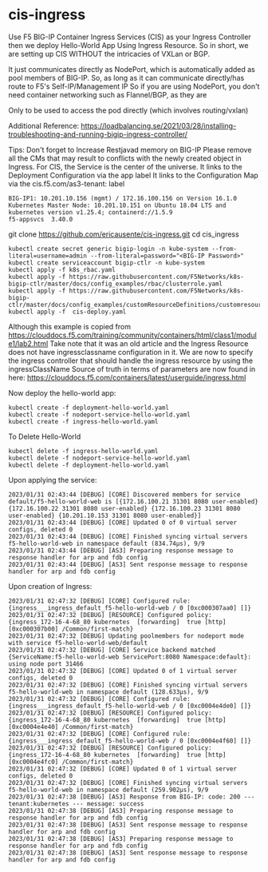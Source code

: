 # cis-ingress
Use F5 BIG-IP Container Ingress Services (CIS) as your Ingress Controller
then we deploy Hello-World App Using Ingress Resource. 
So in short, we are setting up CIS WITHOUT the intricacies of VXLan or BGP. 

It just communicates directly as NodePort, which is automatically added as pool members of BIG-IP. 
So, as long as it can communicate directly/has route to F5's Self-IP/Management IP 
So if you are using NodePort, you don't need container networking such as Flannel/BGP, as they are

Only to be used to access the pod directly (which involves routing/vxlan)

Additional Reference: 
https://loadbalancing.se/2021/03/28/installing-troubleshooting-and-running-bigip-ingress-controller/

Tips: 
Don't forget to Increase Restjavad memory on BIG-IP
Please remove all the CMs that may result to conflicts with the newly created object in Ingress. 
For CIS, the Service is the center of the universe.
    It links to the Deployment Configuration via the app label
    It links to the Configuration Map via the cis.f5.com/as3-tenant: <whatever> label
  
```
BIG-IP1: 10.201.10.156 (mgmt) / 172.16.100.156 on Version 16.1.0
Kubernetes Master Node: 10.201.10.151 on Ubuntu 18.04 LTS and kubernetes version v1.25.4; containerd://1.5.9
f5-appsvcs 	3.40.0
```

git clone https://github.com/ericausente/cis-ingress.git
cd cis_ingress

``` 
kubectl create secret generic bigip-login -n kube-system --from-literal=username=admin --from-literal=password="<BIG-IP Password>"
kubectl create serviceaccount bigip-ctlr -n kube-system
kubectl apply -f k8s_rbac.yaml
kubectl apply -f https://raw.githubusercontent.com/F5Networks/k8s-bigip-ctlr/master/docs/config_examples/rbac/clusterrole.yaml
kubectl apply -f https://raw.githubusercontent.com/F5Networks/k8s-bigip-ctlr/master/docs/config_examples/customResourceDefinitions/customresourcedefinitions.yml
kubectl apply -f  cis-deploy.yaml
``` 

Although this example is copied from https://clouddocs.f5.com/training/community/containers/html/class1/module1/lab2.html
Take note that it was an old article and the Ingress Resource does not have ingressclassname configuration in it. 
We are now to specify the ingress controller that should handle the ingress resource by using the ingressClassName 
Source of truth in terms of parameters are now found in here: https://clouddocs.f5.com/containers/latest/userguide/ingress.html

Now deploy the hello-world app: 
``` 
kubectl create -f deployment-hello-world.yaml
kubectl create -f nodeport-service-hello-world.yaml
kubectl create -f ingress-hello-world.yaml
``` 
  
To Delete Hello-World
``` 
kubectl delete -f ingress-hello-world.yaml
kubectl delete -f nodeport-service-hello-world.yaml
kubectl delete -f deployment-hello-world.yaml
``` 


Upon applying the service: 
``` 
2023/01/31 02:43:44 [DEBUG] [CORE] Discovered members for service default/f5-hello-world-web is [{172.16.100.21 31301 8080 user-enabled} {172.16.100.22 31301 8080 user-enabled} {172.16.100.23 31301 8080 user-enabled} {10.201.10.153 31301 8080 user-enabled}]
2023/01/31 02:43:44 [DEBUG] [CORE] Updated 0 of 0 virtual server configs, deleted 0
2023/01/31 02:43:44 [DEBUG] [CORE] Finished syncing virtual servers f5-hello-world-web in namespace default (834.74µs), 9/9
2023/01/31 02:43:44 [DEBUG] [AS3] Preparing response message to response handler for arp and fdb config
2023/01/31 02:43:44 [DEBUG] [AS3] Sent response message to response handler for arp and fdb config
``` 

Upon creation of Ingress: 
``` 
2023/01/31 02:47:32 [DEBUG] [CORE] Configured rule: {ingress___ingress_default_f5-hello-world-web / 0 [0xc000307aa0] []}
2023/01/31 02:47:32 [DEBUG] [RESOURCE] Configured policy: {ingress_172-16-4-68_80 kubernetes  [forwarding]  true [http] [0xc000307b00] /Common/first-match}
2023/01/31 02:47:32 [DEBUG] Updating poolmembers for nodeport mode with service f5-hello-world-web/default
2023/01/31 02:47:32 [DEBUG] [CORE] Service backend matched {ServiceName:f5-hello-world-web ServicePort:8080 Namespace:default}: using node port 31466
2023/01/31 02:47:32 [DEBUG] [CORE] Updated 0 of 1 virtual server configs, deleted 0
2023/01/31 02:47:32 [DEBUG] [CORE] Finished syncing virtual servers f5-hello-world-web in namespace default (128.633µs), 9/9
2023/01/31 02:47:32 [DEBUG] [CORE] Configured rule: {ingress___ingress_default_f5-hello-world-web / 0 [0xc0004e4de0] []}
2023/01/31 02:47:32 [DEBUG] [RESOURCE] Configured policy: {ingress_172-16-4-68_80 kubernetes  [forwarding]  true [http] [0xc0004e4e40] /Common/first-match}
2023/01/31 02:47:32 [DEBUG] [CORE] Configured rule: {ingress___ingress_default_f5-hello-world-web / 0 [0xc0004e4f60] []}
2023/01/31 02:47:32 [DEBUG] [RESOURCE] Configured policy: {ingress_172-16-4-68_80 kubernetes  [forwarding]  true [http] [0xc0004e4fc0] /Common/first-match}
2023/01/31 02:47:32 [DEBUG] [CORE] Updated 0 of 1 virtual server configs, deleted 0
2023/01/31 02:47:32 [DEBUG] [CORE] Finished syncing virtual servers f5-hello-world-web in namespace default (259.902µs), 9/9
2023/01/31 02:47:38 [DEBUG] [AS3] Response from BIG-IP: code: 200 --- tenant:kubernetes --- message: success
2023/01/31 02:47:38 [DEBUG] [AS3] Preparing response message to response handler for arp and fdb config
2023/01/31 02:47:38 [DEBUG] [AS3] Sent response message to response handler for arp and fdb config
2023/01/31 02:47:38 [DEBUG] [AS3] Preparing response message to response handler for arp and fdb config
2023/01/31 02:47:38 [DEBUG] [AS3] Sent response message to response handler for arp and fdb config
``` 


